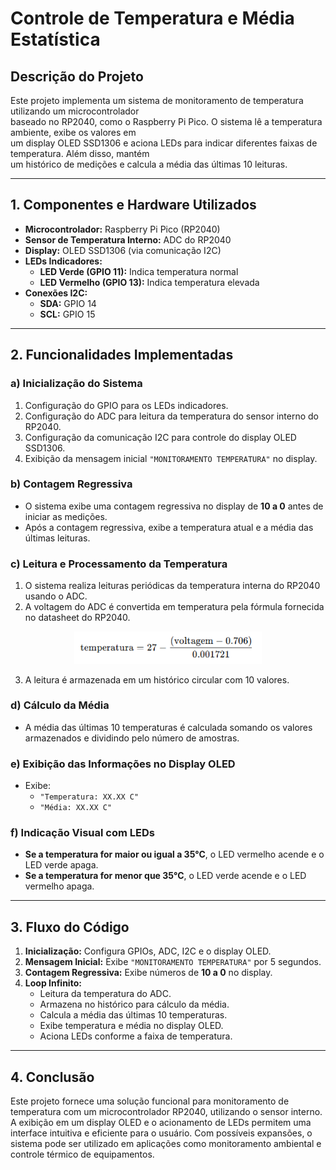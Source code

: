 # Controle de Temperatura e Média Estatística  

## Descrição do Projeto  
Este projeto implementa um sistema de monitoramento de temperatura utilizando um microcontrolador  
baseado no RP2040, como o Raspberry Pi Pico. O sistema lê a temperatura ambiente, exibe os valores em  
um display OLED SSD1306 e aciona LEDs para indicar diferentes faixas de temperatura. Além disso, mantém  
um histórico de medições e calcula a média das últimas 10 leituras.  

---

## 1. Componentes e Hardware Utilizados  

- **Microcontrolador:** Raspberry Pi Pico (RP2040)  
- **Sensor de Temperatura Interno:** ADC do RP2040  
- **Display:** OLED SSD1306 (via comunicação I2C)  
- **LEDs Indicadores:**  
  - **LED Verde (GPIO 11):** Indica temperatura normal  
  - **LED Vermelho (GPIO 13):** Indica temperatura elevada  
- **Conexões I2C:**  
  - **SDA:** GPIO 14  
  - **SCL:** GPIO 15  

---

## 2. Funcionalidades Implementadas  

### a) Inicialização do Sistema  
1. Configuração do GPIO para os LEDs indicadores.  
2. Configuração do ADC para leitura da temperatura do sensor interno do RP2040.  
3. Configuração da comunicação I2C para controle do display OLED SSD1306.  
4. Exibição da mensagem inicial `"MONITORAMENTO TEMPERATURA"` no display.  

### b) Contagem Regressiva  
- O sistema exibe uma contagem regressiva no display de **10 a 0** antes de iniciar as medições.  
- Após a contagem regressiva, exibe a temperatura atual e a média das últimas leituras.  

### c) Leitura e Processamento da Temperatura  
1. O sistema realiza leituras periódicas da temperatura interna do RP2040 usando o ADC.  
2. A voltagem do ADC é convertida em temperatura pela fórmula fornecida no datasheet do RP2040.  

<div style="text-align: center;">
    <img src="img/formula.png" alt="Fórmula" width="300">
</div>

3. A leitura é armazenada em um histórico circular com 10 valores.  

### d) Cálculo da Média  
- A média das últimas 10 temperaturas é calculada somando os valores armazenados e dividindo pelo número de amostras.  

### e) Exibição das Informações no Display OLED  
- Exibe:  
  - `"Temperatura: XX.XX C"`  
  - `"Média: XX.XX C"`  

### f) Indicação Visual com LEDs  
- **Se a temperatura for maior ou igual a 35°C**, o LED vermelho acende e o LED verde apaga.  
- **Se a temperatura for menor que 35°C**, o LED verde acende e o LED vermelho apaga.  

---

## 3. Fluxo do Código  

1. **Inicialização:** Configura GPIOs, ADC, I2C e o display OLED.  
2. **Mensagem Inicial:** Exibe `"MONITORAMENTO TEMPERATURA"` por 5 segundos.  
3. **Contagem Regressiva:** Exibe números de **10 a 0** no display.  
4. **Loop Infinito:**  
   - Leitura da temperatura do ADC.  
   - Armazena no histórico para cálculo da média.  
   - Calcula a média das últimas 10 temperaturas.  
   - Exibe temperatura e média no display OLED.  
   - Aciona LEDs conforme a faixa de temperatura.  

---

## 4. Conclusão  
Este projeto fornece uma solução funcional para monitoramento de temperatura com um microcontrolador RP2040, utilizando o sensor interno. A exibição em um display OLED e o acionamento de LEDs permitem uma interface intuitiva e eficiente para o usuário. Com possíveis expansões, o sistema pode ser utilizado em aplicações como monitoramento ambiental e controle térmico de equipamentos.  
